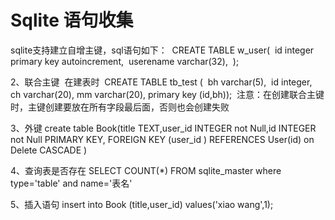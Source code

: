 # Sqlite 语句收集
sqlite支持建立自增主键，sql语句如下： 
CREATE TABLE w_user( 
id integer primary key autoincrement, 
userename varchar(32), 
); 

2、联合主键 
在建表时 
CREATE TABLE tb_test ( 
bh varchar(5), 
id integer, 
ch varchar(20),
mm varchar(20),
primary key (id,bh)); 
注意：在创建联合主键时，主键创建要放在所有字段最后面，否则也会创建失败

3、外键
create table Book(title TEXT,user_id INTEGER not Null,id INTEGER not Null PRIMARY KEY,
FOREIGN KEY (user_id ) REFERENCES User(id) on Delete CASCADE )

4、查询表是否存在
SELECT COUNT(*) FROM sqlite_master where type='table' and name='表名'

5、插入语句
insert into Book (title,user_id) values('xiao wang',1);
